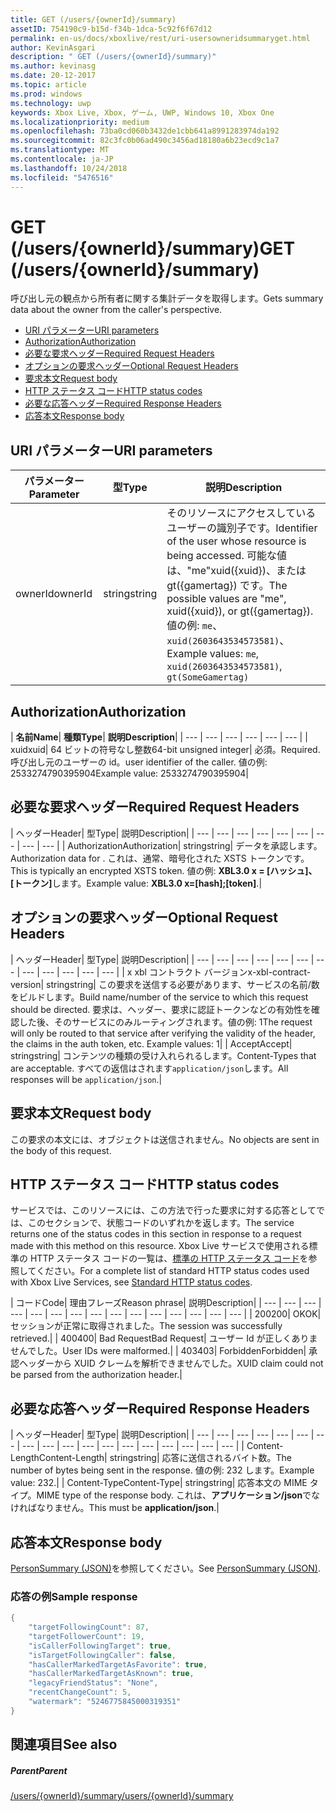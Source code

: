 ```yaml
---
title: GET (/users/{ownerId}/summary)
assetID: 754190c9-b15d-f34b-1dca-5c92f6f67d12
permalink: en-us/docs/xboxlive/rest/uri-usersowneridsummaryget.html
author: KevinAsgari
description: " GET (/users/{ownerId}/summary)"
ms.author: kevinasg
ms.date: 20-12-2017
ms.topic: article
ms.prod: windows
ms.technology: uwp
keywords: Xbox Live, Xbox, ゲーム, UWP, Windows 10, Xbox One
ms.localizationpriority: medium
ms.openlocfilehash: 73ba0cd060b3432de1cbb641a8991283974da192
ms.sourcegitcommit: 82c3fc0b06ad490c3456ad18180a6b23ecd9c1a7
ms.translationtype: MT
ms.contentlocale: ja-JP
ms.lasthandoff: 10/24/2018
ms.locfileid: "5476516"
---
```

# <a name="get-usersowneridsummary"></a><span data-ttu-id="5d90b-104">GET (/users/{ownerId}/summary)</span><span class="sxs-lookup"><span data-stu-id="5d90b-104">GET (/users/{ownerId}/summary)</span></span>
<span data-ttu-id="5d90b-105">呼び出し元の観点から所有者に関する集計データを取得します。</span><span class="sxs-lookup"><span data-stu-id="5d90b-105">Gets summary data about the owner from the caller's perspective.</span></span>

  * [<span data-ttu-id="5d90b-106">URI パラメーター</span><span class="sxs-lookup"><span data-stu-id="5d90b-106">URI parameters</span></span>](#ID4EQ)
  * [<span data-ttu-id="5d90b-107">Authorization</span><span class="sxs-lookup"><span data-stu-id="5d90b-107">Authorization</span></span>](#ID4E2)
  * [<span data-ttu-id="5d90b-108">必要な要求ヘッダー</span><span class="sxs-lookup"><span data-stu-id="5d90b-108">Required Request Headers</span></span>](#ID4EBC)
  * [<span data-ttu-id="5d90b-109">オプションの要求ヘッダー</span><span class="sxs-lookup"><span data-stu-id="5d90b-109">Optional Request Headers</span></span>](#ID4EHD)
  * [<span data-ttu-id="5d90b-110">要求本文</span><span class="sxs-lookup"><span data-stu-id="5d90b-110">Request body</span></span>](#ID4EXE)
  * [<span data-ttu-id="5d90b-111">HTTP ステータス コード</span><span class="sxs-lookup"><span data-stu-id="5d90b-111">HTTP status codes</span></span>](#ID4ECF)
  * [<span data-ttu-id="5d90b-112">必要な応答ヘッダー</span><span class="sxs-lookup"><span data-stu-id="5d90b-112">Required Response Headers</span></span>](#ID4EZG)
  * [<span data-ttu-id="5d90b-113">応答本文</span><span class="sxs-lookup"><span data-stu-id="5d90b-113">Response body</span></span>](#ID4EGAAC)

<a id="ID4EQ"></a>


## <a name="uri-parameters"></a><span data-ttu-id="5d90b-114">URI パラメーター</span><span class="sxs-lookup"><span data-stu-id="5d90b-114">URI parameters</span></span>

| <span data-ttu-id="5d90b-115">パラメーター</span><span class="sxs-lookup"><span data-stu-id="5d90b-115">Parameter</span></span>| <span data-ttu-id="5d90b-116">型</span><span class="sxs-lookup"><span data-stu-id="5d90b-116">Type</span></span>| <span data-ttu-id="5d90b-117">説明</span><span class="sxs-lookup"><span data-stu-id="5d90b-117">Description</span></span>|
| --- | --- | --- |
| <span data-ttu-id="5d90b-118">ownerId</span><span class="sxs-lookup"><span data-stu-id="5d90b-118">ownerId</span></span>| <span data-ttu-id="5d90b-119">string</span><span class="sxs-lookup"><span data-stu-id="5d90b-119">string</span></span>| <span data-ttu-id="5d90b-120">そのリソースにアクセスしているユーザーの識別子です。</span><span class="sxs-lookup"><span data-stu-id="5d90b-120">Identifier of the user whose resource is being accessed.</span></span> <span data-ttu-id="5d90b-121">可能な値は、"me"xuid({xuid})、または gt({gamertag}) です。</span><span class="sxs-lookup"><span data-stu-id="5d90b-121">The possible values are "me", xuid({xuid}), or gt({gamertag}).</span></span> <span data-ttu-id="5d90b-122">値の例: <code>me</code>、 <code>xuid(2603643534573581)</code>、</span><span class="sxs-lookup"><span data-stu-id="5d90b-122">Example values: <code>me</code>, <code>xuid(2603643534573581)</code>,</span></span> <code>gt(SomeGamertag)</code>|

<a id="ID4E2"></a>


## <a name="authorization"></a><span data-ttu-id="5d90b-123">Authorization</span><span class="sxs-lookup"><span data-stu-id="5d90b-123">Authorization</span></span>

| <b><span data-ttu-id="5d90b-124">名前</span><span class="sxs-lookup"><span data-stu-id="5d90b-124">Name</span></span></b>| <b><span data-ttu-id="5d90b-125">種類</span><span class="sxs-lookup"><span data-stu-id="5d90b-125">Type</span></span></b>| <b><span data-ttu-id="5d90b-126">説明</span><span class="sxs-lookup"><span data-stu-id="5d90b-126">Description</span></span></b>|
| --- | --- | --- | --- | --- | --- |
| <span data-ttu-id="5d90b-127">xuid</span><span class="sxs-lookup"><span data-stu-id="5d90b-127">xuid</span></span>| <span data-ttu-id="5d90b-128">64 ビットの符号なし整数</span><span class="sxs-lookup"><span data-stu-id="5d90b-128">64-bit unsigned integer</span></span>| <span data-ttu-id="5d90b-129">必須。</span><span class="sxs-lookup"><span data-stu-id="5d90b-129">Required.</span></span> <span data-ttu-id="5d90b-130">呼び出し元のユーザーの id。</span><span class="sxs-lookup"><span data-stu-id="5d90b-130">user identifier of the caller.</span></span> <span data-ttu-id="5d90b-131">値の例: 2533274790395904</span><span class="sxs-lookup"><span data-stu-id="5d90b-131">Example value: 2533274790395904</span></span>|

<a id="ID4EBC"></a>


## <a name="required-request-headers"></a><span data-ttu-id="5d90b-132">必要な要求ヘッダー</span><span class="sxs-lookup"><span data-stu-id="5d90b-132">Required Request Headers</span></span>

| <span data-ttu-id="5d90b-133">ヘッダー</span><span class="sxs-lookup"><span data-stu-id="5d90b-133">Header</span></span>| <span data-ttu-id="5d90b-134">型</span><span class="sxs-lookup"><span data-stu-id="5d90b-134">Type</span></span>| <span data-ttu-id="5d90b-135">説明</span><span class="sxs-lookup"><span data-stu-id="5d90b-135">Description</span></span>|
| --- | --- | --- | --- | --- | --- | --- | --- | --- |
| <span data-ttu-id="5d90b-136">Authorization</span><span class="sxs-lookup"><span data-stu-id="5d90b-136">Authorization</span></span>| <span data-ttu-id="5d90b-137">string</span><span class="sxs-lookup"><span data-stu-id="5d90b-137">string</span></span>| <span data-ttu-id="5d90b-138">データを承認します。</span><span class="sxs-lookup"><span data-stu-id="5d90b-138">Authorization data for .</span></span> <span data-ttu-id="5d90b-139">これは、通常、暗号化された XSTS トークンです。</span><span class="sxs-lookup"><span data-stu-id="5d90b-139">This is typically an encrypted XSTS token.</span></span> <span data-ttu-id="5d90b-140">値の例: <b>XBL3.0 x = [ハッシュ]、[トークン]</b>します。</span><span class="sxs-lookup"><span data-stu-id="5d90b-140">Example value: <b>XBL3.0 x=[hash];[token]</b>.</span></span>|

<a id="ID4EHD"></a>


## <a name="optional-request-headers"></a><span data-ttu-id="5d90b-141">オプションの要求ヘッダー</span><span class="sxs-lookup"><span data-stu-id="5d90b-141">Optional Request Headers</span></span>

| <span data-ttu-id="5d90b-142">ヘッダー</span><span class="sxs-lookup"><span data-stu-id="5d90b-142">Header</span></span>| <span data-ttu-id="5d90b-143">型</span><span class="sxs-lookup"><span data-stu-id="5d90b-143">Type</span></span>| <span data-ttu-id="5d90b-144">説明</span><span class="sxs-lookup"><span data-stu-id="5d90b-144">Description</span></span>|
| --- | --- | --- | --- | --- | --- | --- | --- | --- | --- | --- | --- |
| <span data-ttu-id="5d90b-145">x xbl コントラクト バージョン</span><span class="sxs-lookup"><span data-stu-id="5d90b-145">x-xbl-contract-version</span></span>| <span data-ttu-id="5d90b-146">string</span><span class="sxs-lookup"><span data-stu-id="5d90b-146">string</span></span>| <span data-ttu-id="5d90b-147">この要求を送信する必要があります、サービスの名前/数をビルドします。</span><span class="sxs-lookup"><span data-stu-id="5d90b-147">Build name/number of the service to which this request should be directed.</span></span> <span data-ttu-id="5d90b-148">要求は、ヘッダー、要求に認証トークンなどの有効性を確認した後、そのサービスにのみルーティングされます。値の例: 1</span><span class="sxs-lookup"><span data-stu-id="5d90b-148">The request will only be routed to that service after verifying the validity of the header, the claims in the auth token, etc. Example values: 1</span></span>|
| <span data-ttu-id="5d90b-149">Accept</span><span class="sxs-lookup"><span data-stu-id="5d90b-149">Accept</span></span>| <span data-ttu-id="5d90b-150">string</span><span class="sxs-lookup"><span data-stu-id="5d90b-150">string</span></span>| <span data-ttu-id="5d90b-151">コンテンツの種類の受け入れられるします。</span><span class="sxs-lookup"><span data-stu-id="5d90b-151">Content-Types that are acceptable.</span></span> <span data-ttu-id="5d90b-152">すべての返信はされます<code>application/json</code>します。</span><span class="sxs-lookup"><span data-stu-id="5d90b-152">All responses will be <code>application/json</code>.</span></span>|

<a id="ID4EXE"></a>


## <a name="request-body"></a><span data-ttu-id="5d90b-153">要求本文</span><span class="sxs-lookup"><span data-stu-id="5d90b-153">Request body</span></span>

<span data-ttu-id="5d90b-154">この要求の本文には、オブジェクトは送信されません。</span><span class="sxs-lookup"><span data-stu-id="5d90b-154">No objects are sent in the body of this request.</span></span>

<a id="ID4ECF"></a>


## <a name="http-status-codes"></a><span data-ttu-id="5d90b-155">HTTP ステータス コード</span><span class="sxs-lookup"><span data-stu-id="5d90b-155">HTTP status codes</span></span>

<span data-ttu-id="5d90b-156">サービスでは、このリソースには、この方法で行った要求に対する応答としてでは、このセクションで、状態コードのいずれかを返します。</span><span class="sxs-lookup"><span data-stu-id="5d90b-156">The service returns one of the status codes in this section in response to a request made with this method on this resource.</span></span> <span data-ttu-id="5d90b-157">Xbox Live サービスで使用される標準の HTTP ステータス コードの一覧は、[標準の HTTP ステータス コード](../../additional/httpstatuscodes.md)を参照してください。</span><span class="sxs-lookup"><span data-stu-id="5d90b-157">For a complete list of standard HTTP status codes used with Xbox Live Services, see [Standard HTTP status codes](../../additional/httpstatuscodes.md).</span></span>

| <span data-ttu-id="5d90b-158">コード</span><span class="sxs-lookup"><span data-stu-id="5d90b-158">Code</span></span>| <span data-ttu-id="5d90b-159">理由フレーズ</span><span class="sxs-lookup"><span data-stu-id="5d90b-159">Reason phrase</span></span>| <span data-ttu-id="5d90b-160">説明</span><span class="sxs-lookup"><span data-stu-id="5d90b-160">Description</span></span>|
| --- | --- | --- | --- | --- | --- | --- | --- | --- | --- | --- | --- | --- | --- | --- |
| <span data-ttu-id="5d90b-161">200</span><span class="sxs-lookup"><span data-stu-id="5d90b-161">200</span></span>| <span data-ttu-id="5d90b-162">OK</span><span class="sxs-lookup"><span data-stu-id="5d90b-162">OK</span></span>| <span data-ttu-id="5d90b-163">セッションが正常に取得されました。</span><span class="sxs-lookup"><span data-stu-id="5d90b-163">The session was successfully retrieved.</span></span>|
| <span data-ttu-id="5d90b-164">400</span><span class="sxs-lookup"><span data-stu-id="5d90b-164">400</span></span>| <span data-ttu-id="5d90b-165">Bad Request</span><span class="sxs-lookup"><span data-stu-id="5d90b-165">Bad Request</span></span>| <span data-ttu-id="5d90b-166">ユーザー Id が正しくありませんでした。</span><span class="sxs-lookup"><span data-stu-id="5d90b-166">User IDs were malformed.</span></span>|
| <span data-ttu-id="5d90b-167">403</span><span class="sxs-lookup"><span data-stu-id="5d90b-167">403</span></span>| <span data-ttu-id="5d90b-168">Forbidden</span><span class="sxs-lookup"><span data-stu-id="5d90b-168">Forbidden</span></span>| <span data-ttu-id="5d90b-169">承認ヘッダーから XUID クレームを解析できませんでした。</span><span class="sxs-lookup"><span data-stu-id="5d90b-169">XUID claim could not be parsed from the authorization header.</span></span>|

<a id="ID4EZG"></a>


## <a name="required-response-headers"></a><span data-ttu-id="5d90b-170">必要な応答ヘッダー</span><span class="sxs-lookup"><span data-stu-id="5d90b-170">Required Response Headers</span></span>

| <span data-ttu-id="5d90b-171">ヘッダー</span><span class="sxs-lookup"><span data-stu-id="5d90b-171">Header</span></span>| <span data-ttu-id="5d90b-172">型</span><span class="sxs-lookup"><span data-stu-id="5d90b-172">Type</span></span>| <span data-ttu-id="5d90b-173">説明</span><span class="sxs-lookup"><span data-stu-id="5d90b-173">Description</span></span>|
| --- | --- | --- | --- | --- | --- | --- | --- | --- | --- | --- | --- | --- | --- | --- | --- | --- | --- |
| <span data-ttu-id="5d90b-174">Content-Length</span><span class="sxs-lookup"><span data-stu-id="5d90b-174">Content-Length</span></span>| <span data-ttu-id="5d90b-175">string</span><span class="sxs-lookup"><span data-stu-id="5d90b-175">string</span></span>| <span data-ttu-id="5d90b-176">応答に送信されるバイト数。</span><span class="sxs-lookup"><span data-stu-id="5d90b-176">The number of bytes being sent in the response.</span></span> <span data-ttu-id="5d90b-177">値の例: 232 します。</span><span class="sxs-lookup"><span data-stu-id="5d90b-177">Example value: 232.</span></span>|
| <span data-ttu-id="5d90b-178">Content-Type</span><span class="sxs-lookup"><span data-stu-id="5d90b-178">Content-Type</span></span>| <span data-ttu-id="5d90b-179">string</span><span class="sxs-lookup"><span data-stu-id="5d90b-179">string</span></span>| <span data-ttu-id="5d90b-180">応答本文の MIME タイプ。</span><span class="sxs-lookup"><span data-stu-id="5d90b-180">MIME type of the response body.</span></span> <span data-ttu-id="5d90b-181">これは、<b>アプリケーション/json</b>でなければなりません。</span><span class="sxs-lookup"><span data-stu-id="5d90b-181">This must be <b>application/json</b>.</span></span>|

<a id="ID4EGAAC"></a>


## <a name="response-body"></a><span data-ttu-id="5d90b-182">応答本文</span><span class="sxs-lookup"><span data-stu-id="5d90b-182">Response body</span></span>

<span data-ttu-id="5d90b-183">[PersonSummary (JSON)](../../json/json-personsummary.md)を参照してください。</span><span class="sxs-lookup"><span data-stu-id="5d90b-183">See [PersonSummary (JSON)](../../json/json-personsummary.md).</span></span>

<a id="ID4ESAAC"></a>


### <a name="sample-response"></a><span data-ttu-id="5d90b-184">応答の例</span><span class="sxs-lookup"><span data-stu-id="5d90b-184">Sample response</span></span>


```cpp
{
    "targetFollowingCount": 87,
    "targetFollowerCount": 19,
    "isCallerFollowingTarget": true,
    "isTargetFollowingCaller": false,
    "hasCallerMarkedTargetAsFavorite": true,
    "hasCallerMarkedTargetAsKnown": true,
    "legacyFriendStatus": "None",
    "recentChangeCount": 5,
    "watermark": "5246775845000319351"
}

```


<a id="ID4E3AAC"></a>


## <a name="see-also"></a><span data-ttu-id="5d90b-185">関連項目</span><span class="sxs-lookup"><span data-stu-id="5d90b-185">See also</span></span>

<a id="ID4E5AAC"></a>


##### <a name="parent"></a><span data-ttu-id="5d90b-186">Parent</span><span class="sxs-lookup"><span data-stu-id="5d90b-186">Parent</span></span>

[<span data-ttu-id="5d90b-187">/users/{ownerId}/summary</span><span class="sxs-lookup"><span data-stu-id="5d90b-187">/users/{ownerId}/summary</span></span>](uri-usersowneridsummary.md)
